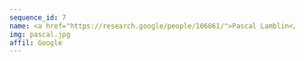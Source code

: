 ```yaml
---
sequence_id: 7
name: <a href="https://research.google/people/106861/">Pascal Lamblin</a>
img: pascal.jpg
affil: Google
---
```

